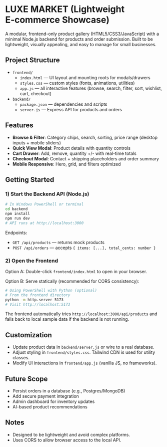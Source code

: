 # LUXE MARKET (Lightweight E‑commerce Showcase)

A modular, frontend-only product gallery (HTML5/CSS3/JavaScript) with a minimal Node.js backend for products and order submission. Built to be lightweight, visually appealing, and easy to manage for small businesses.

## Project Structure

- `frontend/`
  - `index.html` — UI layout and mounting roots for modals/drawers
  - `styles.css` — custom styles (fonts, animations, utilities)
  - `app.js` — all interactive features (browse, search, filter, sort, wishlist, cart, checkout)
- `backend/`
  - `package.json` — dependencies and scripts
  - `server.js` — Express API for products and orders

## Features

- **Browse & Filter**: Category chips, search, sorting, price range (desktop inputs + mobile sliders)
- **Quick View Modal**: Product details with quantity controls
- **Cart Drawer**: Add, remove, quantity +/- with real-time totals
- **Checkout Modal**: Contact + shipping placeholders and order summary
- **Mobile Responsive**: Hero, grid, and filters optimized

## Getting Started

### 1) Start the Backend API (Node.js)

```bash
# In Windows PowerShell or terminal
cd backend
npm install
npm run dev
# API runs at http://localhost:3000
```

Endpoints:
- `GET /api/products` — returns mock products
- `POST /api/orders` — accepts `{ items: [...], total_cents: number }`

### 2) Open the Frontend

Option A: Double-click `frontend/index.html` to open in your browser.

Option B: Serve statically (recommended for CORS consistency):

```bash
# Using PowerShell with Python (optional)
# From the frontend directory
python -m http.server 5173
# Visit http://localhost:5173
```

The frontend automatically tries `http://localhost:3000/api/products` and falls back to local sample data if the backend is not running.

## Customization

- Update product data in `backend/server.js` or wire to a real database.
- Adjust styling in `frontend/styles.css`. Tailwind CDN is used for utility classes.
- Modify UI interactions in `frontend/app.js` (vanilla JS, no frameworks).

## Future Scope

- Persist orders in a database (e.g., Postgres/MongoDB)
- Add secure payment integration
- Admin dashboard for inventory updates
- AI-based product recommendations

## Notes

- Designed to be lightweight and avoid complex platforms.
- Uses CORS to allow browser access to the local API.
